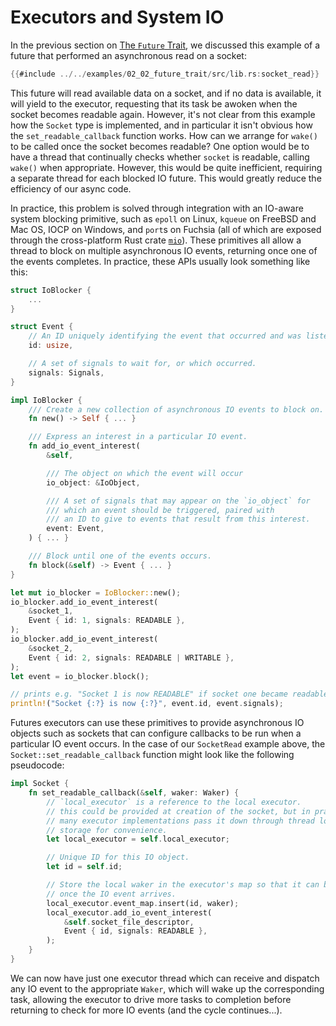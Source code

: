 # Executors and System IO

In the previous section on [The `Future` Trait], we discussed this example of
a future that performed an asynchronous read on a socket:

```rust
{{#include ../../examples/02_02_future_trait/src/lib.rs:socket_read}}
```

This future will read available data on a socket, and if no data is available,
it will yield to the executor, requesting that its task be awoken when the
socket becomes readable again. However, it's not clear from this example how
the `Socket` type is implemented, and in particular it isn't obvious how the
`set_readable_callback` function works. How can we arrange for `wake()`
to be called once the socket becomes readable? One option would be to have
a thread that continually checks whether `socket` is readable, calling
`wake()` when appropriate. However, this would be quite inefficient, requiring
a separate thread for each blocked IO future. This would greatly reduce the
efficiency of our async code.

In practice, this problem is solved through integration with an IO-aware
system blocking primitive, such as `epoll` on Linux, `kqueue` on FreeBSD and
Mac OS, IOCP on Windows, and `port`s on Fuchsia (all of which are exposed
through the cross-platform Rust crate [`mio`]). These primitives all allow
a thread to block on multiple asynchronous IO events, returning once one of
the events completes. In practice, these APIs usually look something like
this:

```rust
struct IoBlocker {
    ...
}

struct Event {
    // An ID uniquely identifying the event that occurred and was listened for.
    id: usize,

    // A set of signals to wait for, or which occurred.
    signals: Signals,
}

impl IoBlocker {
    /// Create a new collection of asynchronous IO events to block on.
    fn new() -> Self { ... }

    /// Express an interest in a particular IO event.
    fn add_io_event_interest(
        &self,

        /// The object on which the event will occur
        io_object: &IoObject,

        /// A set of signals that may appear on the `io_object` for
        /// which an event should be triggered, paired with
        /// an ID to give to events that result from this interest.
        event: Event,
    ) { ... }

    /// Block until one of the events occurs.
    fn block(&self) -> Event { ... }
}

let mut io_blocker = IoBlocker::new();
io_blocker.add_io_event_interest(
    &socket_1,
    Event { id: 1, signals: READABLE },
);
io_blocker.add_io_event_interest(
    &socket_2,
    Event { id: 2, signals: READABLE | WRITABLE },
);
let event = io_blocker.block();

// prints e.g. "Socket 1 is now READABLE" if socket one became readable.
println!("Socket {:?} is now {:?}", event.id, event.signals);
```

Futures executors can use these primitives to provide asynchronous IO objects
such as sockets that can configure callbacks to be run when a particular IO
event occurs. In the case of our `SocketRead` example above, the
`Socket::set_readable_callback` function might look like the following pseudocode:

```rust
impl Socket {
    fn set_readable_callback(&self, waker: Waker) {
        // `local_executor` is a reference to the local executor.
        // this could be provided at creation of the socket, but in practice
        // many executor implementations pass it down through thread local
        // storage for convenience.
        let local_executor = self.local_executor;

        // Unique ID for this IO object.
        let id = self.id;

        // Store the local waker in the executor's map so that it can be called
        // once the IO event arrives.
        local_executor.event_map.insert(id, waker);
        local_executor.add_io_event_interest(
            &self.socket_file_descriptor,
            Event { id, signals: READABLE },
        );
    }
}
```

We can now have just one executor thread which can receive and dispatch any
IO event to the appropriate `Waker`, which will wake up the corresponding
task, allowing the executor to drive more tasks to completion before returning
to check for more IO events (and the cycle continues...).

[The `Future` Trait]: ./02_future.md
[`mio`]: https://github.com/tokio-rs/mio
